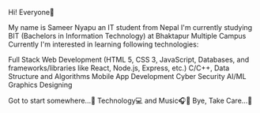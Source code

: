 Hi! Everyone👋

My name is Sameer Nyapu an IT student from Nepal I'm currently studying BIT (Bachelors in Information Technology) at Bhaktapur Multiple Campus
Currently I'm interested in learning following technologies:


   Full Stack Web Development (HTML 5, CSS 3, JavaScript, Databases, and frameworks/libraries like React, Node.js, Express, etc.)
    C/C++, Data Structure and Algorithms
    Mobile App Development
    Cyber Security
    AI/ML
    Graphics Designing

Got to start somewhere...🖤
Technology💻 and Music🎧🎵
Bye, Take Care...🦋
<!---
nyapu/nyapu is a ✨ special ✨ repository because its `README.md` (this file) appears on your GitHub profile.
You can click the Preview link to take a look at your changes.
--->
